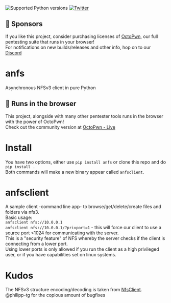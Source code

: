 ![Supported Python versions](https://img.shields.io/badge/python-3.7+-blue.svg) [![Twitter](https://img.shields.io/twitter/follow/skelsec?label=skelsec&style=social)](https://twitter.com/intent/follow?screen_name=skelsec)

## :triangular_flag_on_post: Sponsors

If you like this project, consider purchasing licenses of [OctoPwn](https://octopwn.com/), our full pentesting suite that runs in your browser!  
For notifications on new builds/releases and other info, hop on to our [Discord](https://discord.gg/PM8utcNxMS)


# anfs
Asynchronous NFSv3 client in pure Python

## :triangular_flag_on_post: Runs in the browser

This project, alongside with many other pentester tools runs in the browser with the power of OctoPwn!  
Check out the community version at [OctoPwn - Live](https://live.octopwn.com/)

# Install
You have two options, either use `pip install anfs` or clone this repo and do `pip install .`  
Both commands will make a new binary appear called `anfsclient`.  

# anfsclient
A sample client -command line app- to browse/get/delete/create files and folders via nfs3.  
Basic usage:  
`anfsclient nfs://10.0.0.1`  
`anfsclient nfs://10.0.0.1/?privport=1` - this will force our client to use a source port <1024 for communicating with the server.  
This is a "security feature" of NFS whereby the server checks if the client is connecting from a lower port.  
Using lower ports is only allowed if you run the client as a high privileged user, or if you have capabilities set on linux systems.

# Kudos
The NFSv3 structure encoding/decoding is taken from [NfsClient](https://github.com/CharmingYang0/NfsClient).  
@philipp-tg for the copious amount of bugfixes
